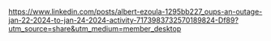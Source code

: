 https://www.linkedin.com/posts/albert-ezoula-1295bb227_oups-an-outage-jan-22-2024-to-jan-24-2024-activity-7173983732570189824-Df89?utm_source=share&utm_medium=member_desktop

